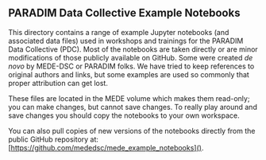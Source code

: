 ## PARADIM Data Collective Example Notebooks

This directory contains a range of example Jupyter notebooks (and associated data files) used in workshops and trainings for the PARADIM Data Collective (PDC).  Most of the notebooks are taken directly or are minor modifications of those publicly available on GitHub. Some were created *de novo* by MEDE-DSC or PARADIM folks. We have tried to keep references to original authors and links, but some examples are used so commonly that proper attribution can get lost.

These files are located in the MEDE volume which makes them read-only; you can make changes, but cannot save changes.  To really play around and save changes you should copy the notebooks to your own workspace.  

You can also pull copies of new versions of the notebooks directly from the public GitHub repository at: [https://github.com/mededsc/mede_example_notebooks]().
